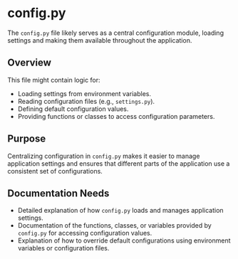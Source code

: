 # config.py

The `config.py` file likely serves as a central configuration module, loading settings and making them available throughout the application.

## Overview

This file might contain logic for:

- Loading settings from environment variables.
- Reading configuration files (e.g., `settings.py`).
- Defining default configuration values.
- Providing functions or classes to access configuration parameters.

## Purpose

Centralizing configuration in `config.py` makes it easier to manage application settings and ensures that different parts of the application use a consistent set of configurations.

## Documentation Needs

- Detailed explanation of how `config.py` loads and manages application settings.
- Documentation of the functions, classes, or variables provided by `config.py` for accessing configuration values.
- Explanation of how to override default configurations using environment variables or configuration files.

